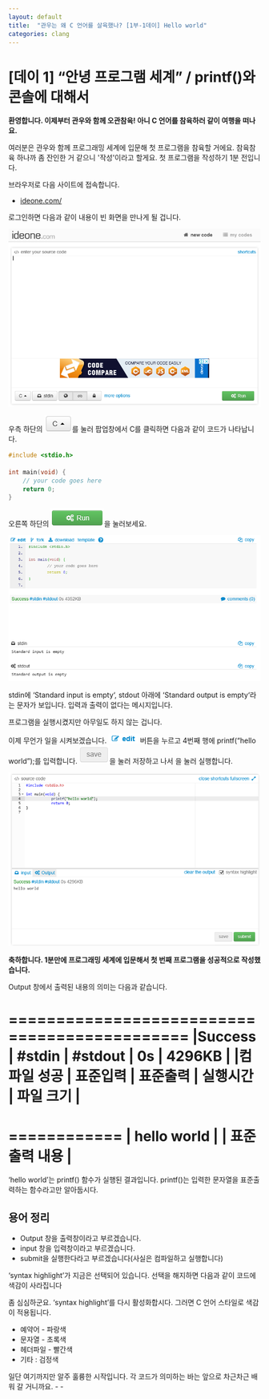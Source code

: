 ```yaml
---
layout: default
title:  "관우는 왜 C 언어를 살육했나? [1부-1데이] Hello world"
categories: clang
---
```


# [데이 1] “안녕 프로그램 세계” / printf()와 콘솔에 대해서

**환영합니다.
이제부터 관우와 함께 오관참육!
아니 C 언어를 참육하러 같이 여행을 떠나요.**

여러분은 관우와 함께 프로그래밍 세계에 입문해 첫 프로그램을 참육할 거에요. 참육참육 하나까 좀 잔인한 거 같으니 '작성'이라고 할게요.
첫 프로그램을 작성하기 1분 전입니다.

브라우저로 다음 사이트에 접속합니다.

- [ideone.com/](https://ideone.com/)

로그인하면 다음과 같이 내용이 빈 화면을 만나게 될 겁니다.

![로그인화면](/assets/images/clang1-1-1.png)

우측 하단의 ![C 단추](/assets/images/clang1-1-c.png)를 눌러 팝업창에서 C를 클릭하면 다음과 같이 코드가 나타납니다.

```c
#include <stdio.h>

int main(void) {
	// your code goes here
	return 0;
}
```

오른쪽 하단의 ![run 단추](/assets/images/clang1-1-run.png)을 눌러보세요.

![출력 화면](/assets/images/clang1-1-2.png)

stdin에 ‘Standard input is empty‘, stdout 아래에 ‘Standard output is empty‘라는 문자가 보입니다. 입력과 출력이 없다는 메시지입니다.

프로그램을 실행시켰지만 아무일도 하지 않는 겁니다.

이제 무언가 일을 시켜보겠습니다.
![edit 단추](/assets/images/clang1-1-edit.png)버튼을 누르고 4번째 행에 printf(“hello world”);를 입력합니다.
![save 단추](/assets/images/clang1-1-save.png)을 눌러 저장하고 나서 을 눌러 실행합니다.

![첫 참육](/assets/images/clang1-1-3.png)

**축하합니다. 
1분만에 프로그래밍 세계에 입문해서 첫 번째 프로그램을 성공적으로 작성했습니다.**

Output 창에서 출력된 내용의 의미는 다음과 같습니다.

=============================================
|Success     | #stdin | #stdout  | 0s   | 4296KB |
|컴파일 성공 | 표준입력 | 표준출력 | 실행시간 | 파일 크기 |
=============================================

============
| hello world |
| 표준출력 내용 |
============
‘hello world’는 printf() 함수가 실행된 결과입니다. printf()는 입력한 문자열을 표준출력하는 함수라고만 알아둡시다. 

## 용어 정리
- Output 창을 출력창이라고 부르겠습니다.
- input 창을 입력창이라고 부르겠습니다.
- submit을 실행한다라고 부르겠습니다(사실은 컴파일하고 실행합니다)

‘syntax highlight’가 지금은 선택되어 있습니다. 선택을 해지하면 다음과 같이 코드에 색감이 사라집니다




좀 심심하군요. ‘syntax highlight’를 다시 활성화합시다. 그러면 C 언어 스타일로 색감이 적용됩니다. 

- 예약어 - 파랑색
- 문자열 - 초록색
- 헤더파일 - 빨간색
- 기타 : 검정색

일단 여기까지만 알주 훌륭한 시작입니다. 각 코드가 의미하는 바는 앞으로 차근차근 배워 갈 거니까요. - - 
